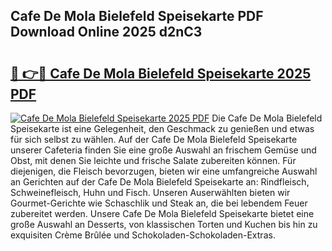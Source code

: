 ## Cafe De Mola Bielefeld Speisekarte PDF Download Online 2025 d2nC3

# <h2><a href="http://gc9eb2b.nevu.top/?p=Cafe+De+Mola+Bielefeld+Speisekarte">🔗 👉🔴 Cafe De Mola Bielefeld Speisekarte 2025 PDF</a></h2>

[![Cafe De Mola Bielefeld Speisekarte 2025 PDF](https://i.imgur.com/dBaPXMq.png)](http://gc9eb2b.nevu.top/?p=Cafe+De+Mola+Bielefeld+Speisekarte)
Die Cafe De Mola Bielefeld Speisekarte ist eine Gelegenheit, den Geschmack zu genießen und etwas für sich selbst zu wählen. Auf der Cafe De Mola Bielefeld Speisekarte unserer Cafeteria finden Sie eine große Auswahl an frischem Gemüse und Obst, mit denen Sie leichte und frische Salate zubereiten können. Für diejenigen, die Fleisch bevorzugen, bieten wir eine umfangreiche Auswahl an Gerichten auf der Cafe De Mola Bielefeld Speisekarte an: Rindfleisch, Schweinefleisch, Huhn und Fisch. Unseren Auserwählten bieten wir Gourmet-Gerichte wie Schaschlik und Steak an, die bei lebendem Feuer zubereitet werden. Unsere Cafe De Mola Bielefeld Speisekarte bietet eine große Auswahl an Desserts, von klassischen Torten und Kuchen bis hin zu exquisiten Crème Brûlée und Schokoladen-Schokoladen-Extras.
